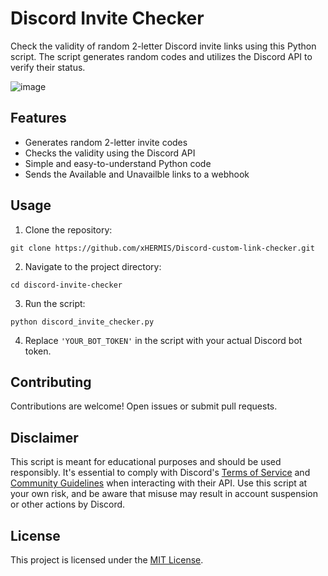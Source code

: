 # Discord Invite Checker

Check the validity of random 2-letter Discord invite links using this Python script. The script generates random codes and utilizes the Discord API to verify their status.

![image](https://github.com/xHERMIS/Discord-custom-link-checker/assets/104696522/66af3174-5584-4444-a96b-fa1c30b89c17)

## Features

- Generates random 2-letter invite codes
- Checks the validity using the Discord API
- Simple and easy-to-understand Python code
- Sends the Available and Unavailble links to a webhook
## Usage

1. Clone the repository:

```
git clone https://github.com/xHERMIS/Discord-custom-link-checker.git
```

2. Navigate to the project directory:

```
cd discord-invite-checker
```

3. Run the script:

```
python discord_invite_checker.py
```

4. Replace `'YOUR_BOT_TOKEN'` in the script with your actual Discord bot token.

## Contributing

Contributions are welcome! Open issues or submit pull requests.

## Disclaimer

This script is meant for educational purposes and should be used responsibly. It's essential to comply with Discord's [Terms of Service](https://discord.com/terms) and [Community Guidelines](https://discord.com/guidelines) when interacting with their API. Use this script at your own risk, and be aware that misuse may result in account suspension or other actions by Discord.

## License

This project is licensed under the [MIT License](LICENSE).

